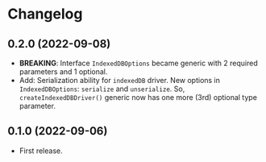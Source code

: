 # Changelog

## 0.2.0 (2022-09-08)

- **BREAKING**: Interface `IndexedDBOptions` became generic with 2 required
  parameters and 1 optional.
- Add: Serialization ability for `indexedDB` driver. New options in
  `IndexedDBOptions`: `serialize` and `unserialize`. So,
  `createIndexedDBDriver()` generic now has one more (3rd) optional type
  parameter.

## 0.1.0 (2022-09-06)

- First release.
